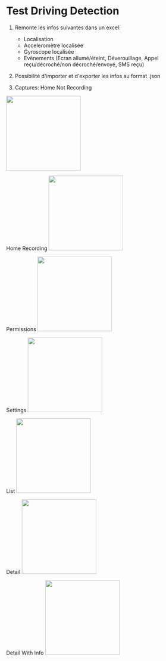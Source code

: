 # Test Driving Detection

1. Remonte les infos suivantes dans un excel:
    - Localisation
    - Acceleromètre localisée
    - Gyroscope localisée
    - Evènements (Ecran allumé/éteint, Déverouillage, Appel reçu/décroché/non décroché/envoyé, SMS reçu)

2. Possibilité d'importer et d'exporter les infos au format .json

3. Captures:
Home Not Recording
<img src="https://gitea.openium.fr/l.godart/driving-distraction/raw/branch/master/captures/home_not_recording.jpg" width="200">

Home Recording
<img src="https://gitea.openium.fr/l.godart/driving-distraction/raw/branch/master/captures/home_recording.jpg" width="200">

Permissions
<img src="https://gitea.openium.fr/l.godart/driving-distraction/raw/branch/master/captures/permissions.jpg" width="200">

Settings
<img src="https://gitea.openium.fr/l.godart/driving-distraction/raw/branch/master/captures/settings.jpg" width="200">

List
<img src="https://gitea.openium.fr/l.godart/driving-distraction/raw/branch/master/captures/list.jpg" width="200">

Detail
<img src="https://gitea.openium.fr/l.godart/driving-distraction/raw/branch/master/captures/detail.jpg" width="200">

Detail With Info
<img src="https://gitea.openium.fr/l.godart/driving-distraction/src/commit/286abf573c195853c327e87e244bef10b8e41dfe/captures/detail_with_info.jpg" width="200">